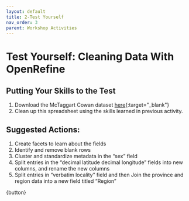 ```yaml
---
layout: default
title: 2-Test Yourself
nav_order: 3
parent: Workshop Activities
---
```


# Test Yourself: Cleaning Data With OpenRefine

## Putting Your Skills to the Test

1.  Download the McTaggart Cowan dataset [here](http://bit.ly/2oCxXN4){:target="_blank"}
2.  Clean up this spreadsheet using the skills learned in previous activity.

## Suggested Actions:

1.  Create facets to learn about the fields
2.  Identify and remove blank rows
3.  Cluster and standardize metadata in the “sex” field
4.  Split entries in the “decimal latitude decimal longitude” fields into new columns, and rename the new columns
5.  Split entries in “verbatim locality” field and then Join the province and region data into a new field titled “Region”

{button}

